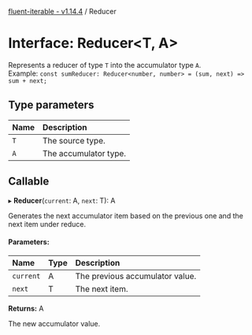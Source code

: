 [fluent-iterable - v1.14.4](../README.md) / Reducer

# Interface: Reducer<T, A\>

Represents a reducer of type `T` into the accumulator type `A`.<br>
  Example: `const sumReducer: Reducer<number, number> = (sum, next) => sum + next;`

## Type parameters

| Name | Description |
| :------ | :------ |
| `T` | The source type. |
| `A` | The accumulator type. |

## Callable

▸ **Reducer**(`current`: A, `next`: T): A

Generates the next accumulator item based on the previous one and the next item under reduce.

#### Parameters:

| Name | Type | Description |
| :------ | :------ | :------ |
| `current` | A | The previous accumulator value. |
| `next` | T | The next item. |

**Returns:** A

The new accumulator value.
